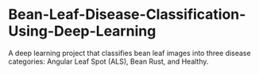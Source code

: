 # Bean-Leaf-Disease-Classification-Using-Deep-Learning
A deep learning project that classifies bean leaf images into three disease categories: Angular Leaf Spot (ALS), Bean Rust, and Healthy.
